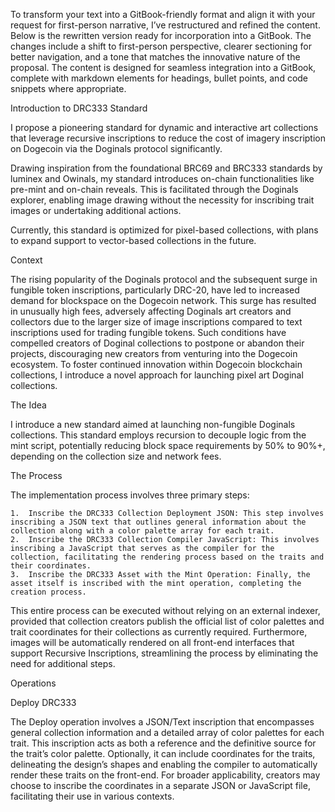 To transform your text into a GitBook-friendly format and align it with your request for first-person narrative, I’ve restructured and refined the content. Below is the rewritten version ready for incorporation into a GitBook. The changes include a shift to first-person perspective, clearer sectioning for better navigation, and a tone that matches the innovative nature of the proposal. The content is designed for seamless integration into a GitBook, complete with markdown elements for headings, bullet points, and code snippets where appropriate.

Introduction to DRC333 Standard

I propose a pioneering standard for dynamic and interactive art collections that leverage recursive inscriptions to reduce the cost of imagery inscription on Dogecoin via the Doginals protocol significantly.

Drawing inspiration from the foundational BRC69 and BRC333 standards by luminex and Owinals, my standard introduces on-chain functionalities like pre-mint and on-chain reveals. This is facilitated through the Doginals explorer, enabling image drawing without the necessity for inscribing trait images or undertaking additional actions.

Currently, this standard is optimized for pixel-based collections, with plans to expand support to vector-based collections in the future.

Context

The rising popularity of the Doginals protocol and the subsequent surge in fungible token inscriptions, particularly DRC-20, have led to increased demand for blockspace on the Dogecoin network. This surge has resulted in unusually high fees, adversely affecting Doginals art creators and collectors due to the larger size of image inscriptions compared to text inscriptions used for trading fungible tokens. Such conditions have compelled creators of Doginal collections to postpone or abandon their projects, discouraging new creators from venturing into the Dogecoin ecosystem. To foster continued innovation within Dogecoin blockchain collections, I introduce a novel approach for launching pixel art Doginal collections.

The Idea

I introduce a new standard aimed at launching non-fungible Doginals collections. This standard employs recursion to decouple logic from the mint script, potentially reducing block space requirements by 50% to 90%+, depending on the collection size and network fees.

The Process

The implementation process involves three primary steps:

	1.	Inscribe the DRC333 Collection Deployment JSON: This step involves inscribing a JSON text that outlines general information about the collection along with a color palette array for each trait.
	2.	Inscribe the DRC333 Collection Compiler JavaScript: This involves inscribing a JavaScript that serves as the compiler for the collection, facilitating the rendering process based on the traits and their coordinates.
	3.	Inscribe the DRC333 Asset with the Mint Operation: Finally, the asset itself is inscribed with the mint operation, completing the creation process.

This entire process can be executed without relying on an external indexer, provided that collection creators publish the official list of color palettes and trait coordinates for their collections as currently required. Furthermore, images will be automatically rendered on all front-end interfaces that support Recursive Inscriptions, streamlining the process by eliminating the need for additional steps.

Operations

Deploy DRC333

The Deploy operation involves a JSON/Text inscription that encompasses general collection information and a detailed array of color palettes for each trait. This inscription acts as both a reference and the definitive source for the trait’s color palette. Optionally, it can include coordinates for the traits, delineating the design’s shapes and enabling the compiler to automatically render these traits on the front-end. For broader applicability, creators may choose to inscribe the coordinates in a separate JSON or JavaScript file, facilitating their use in various contexts.
